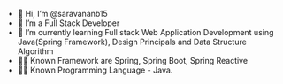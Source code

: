 - 👋 Hi, I’m @saravananb15
- 👀 I’m a Full Stack Developer
- 🌱 I’m currently learning Full stack Web Application Development using Java(Spring Framework), Design Principals and Data Structure Algorithm
- 👩‍💻 Known Framework are Spring, Spring Boot, Spring Reactive
- 🧑‍💻 Known Programming Language - Java.
<!---
saravananb15/saravananb15 is a ✨ special ✨ repository because its `README.md` (this file) appears on your GitHub profile.
You can click the Preview link to take a look at your changes.
--->
